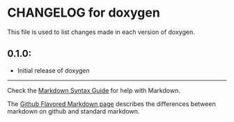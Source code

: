 # CHANGELOG for doxygen

This file is used to list changes made in each version of doxygen.

## 0.1.0:

* Initial release of doxygen

- - -
Check the [Markdown Syntax Guide](http://daringfireball.net/projects/markdown/syntax) for help with Markdown.

The [Github Flavored Markdown page](http://github.github.com/github-flavored-markdown/) describes the differences between markdown on github and standard markdown.
